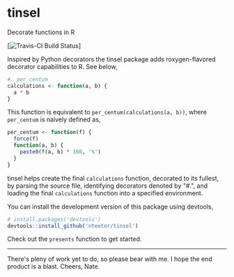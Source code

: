 # tinsel

Decorate functions in R

[![Travis-CI Build Status](https://travis-ci.org/nteetor/tinsel.svg?branch=master)]

Inspired by Python decorators the tinsel package adds roxygen-flavored 
decorator capabilities to R. See below,

```R 
#. per_centum 
calculations <- function(a, b) { 
  a * b 
} 
```

This function is equivalent to `per_centum(calculations(a, b))`, where
`per_centum` is naively defined as,

```R
per_centum <- function(f) {
  force(f)
  function(a, b) {
    paste0(f(a, b) * 100, '%')
  }
}
```

tinsel helps create the final `calculations` function, decorated to its fullest,
by parsing the source file, identifying decorators denoted by "#.", and loading 
the final `calculations` function into a specified environment.

You can install the development version of this package using devtools,

```R
# install.packages('devtools')
devtools::install_github('nteetor/tinsel')
```

Check out the `presents` function to get started.

---

There's pleny of work yet to do, so please bear with me. I hope the end
product is a blast. Cheers, Nate.
